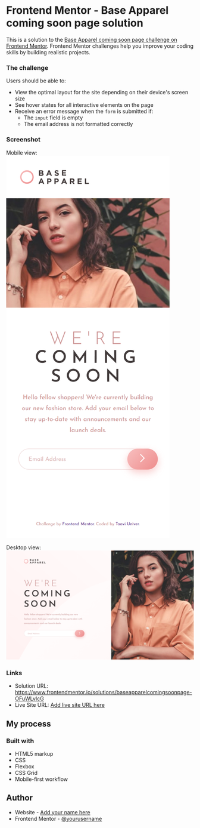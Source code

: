 # Frontend Mentor - Base Apparel coming soon page solution

This is a solution to the [Base Apparel coming soon page challenge on Frontend Mentor](https://www.frontendmentor.io/challenges/base-apparel-coming-soon-page-5d46b47f8db8a7063f9331a0). Frontend Mentor challenges help you improve your coding skills by building realistic projects. 

### The challenge

Users should be able to:

- View the optimal layout for the site depending on their device's screen size
- See hover states for all interactive elements on the page
- Receive an error message when the `form` is submitted if:
  - The `input` field is empty
  - The email address is not formatted correctly

### Screenshot

Mobile view:
![](./design/taavi-univer.github.io_base-apparel-coming-soon-page_mobile.png)

Desktop view:
![](./design/taavi-univer.github.io_base-apparel-coming-soon-page_desktop.png)

### Links

- Solution URL: https://www.frontendmentor.io/solutions/baseapparelcomingsoonpage-OFuWLvlcG
- Live Site URL: [Add live site URL here](https://taavi-univer.github.io/base-apparel-coming-soon-page/)

## My process

### Built with

- HTML5 markup
- CSS
- Flexbox
- CSS Grid
- Mobile-first workflow

## Author

- Website - [Add your name here](https://www.your-site.com)
- Frontend Mentor - [@yourusername](https://www.frontendmentor.io/profile/yourusername)
